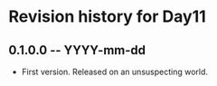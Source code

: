 # Revision history for Day11

## 0.1.0.0  -- YYYY-mm-dd

* First version. Released on an unsuspecting world.
